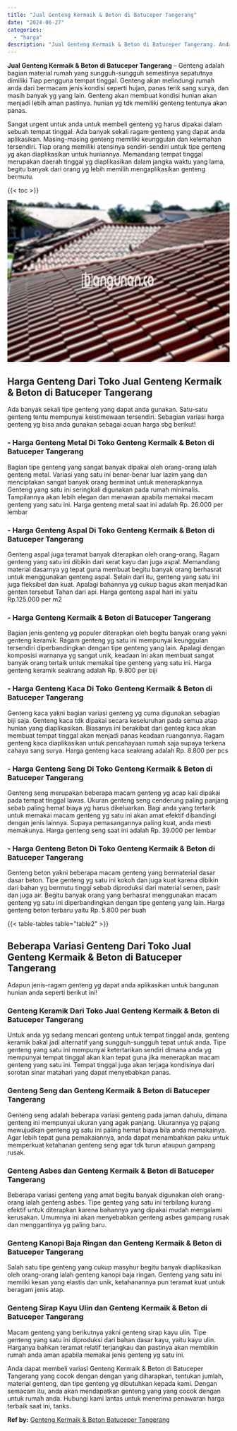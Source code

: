 ```yaml
---
title: "Jual Genteng Kermaik & Beton di Batuceper Tangerang"
date: "2024-06-27"
categories: 
  - "harga"
description: "Jual Genteng Kermaik & Beton di Batuceper Tangerang. Anda dapat membeli variasi Genteng Kermaik & Beton di Batuceper Tangerang yang cocok dengan dengan yang..."
---
```


**Jual Genteng Kermaik & Beton di Batuceper Tangerang** – Genteng adalah bagian material rumah yang sungguh-sungguh semestinya sepatutnya dimiliki Tiap pengguna tempat tinggal. Genteng akan melindungi rumah anda dari bermacam jenis kondisi seperti hujan, panas terik sang surya, dan masih banyak yg yang lain. Genteng akan membuat kondisi hunian akan menjadi lebih aman pastinya. hunian yg tdk memiliki genteng tentunya akan panas.

Sangat urgent untuk anda untuk membeli genteng yg harus dipakai dalam sebuah tempat tinggal. Ada banyak sekali ragam genteng yang dapat anda aplikasikan. Masing-masing genteng memiliki keunggulan dan kelemahan tersendiri. Tiap orang memiliki atensinya sendiri-sendiri untuk tipe genteng yg akan diaplikasikan untuk huniannya. Memandang tempat tinggal merupakan daerah tinggal yg diaplikasikan dalam jangka waktu yang lama, begitu banyak dari orang yg lebih memilih mengaplikasikan genteng bermutu.

{{< toc >}}

![Jual Genteng Kermaik & Beton di Batuceper Tangerang](/images/genteng-minimalis-murah09.png)

## Harga Genteng Dari Toko Jual Genteng Kermaik & Beton di Batuceper Tangerang

Ada banyak sekali tipe genteng yang dapat anda gunakan. Satu-satu genteng tentu mempunyai keistimewaan tersendiri. Sebagian variasi harga genteng yg bisa anda gunakan sebagai acuan harga sbg berikut!

### \- Harga Genteng Metal Di Toko Genteng Kermaik & Beton di Batuceper Tangerang

Bagian tipe genteng yang sangat banyak dipakai oleh orang-orang ialah genteng metal. Variasi yang satu ini benar-benar luar lazim yang dan menciptakan sangat banyak orang berminat untuk menerapkannya. Genteng yang satu ini seringkali digunakan pada rumah minimalis. Tampilannya akan lebih elegan dan menawan apabila memakai macam genteng yang satu ini. Harga genteng metal saat ini adalah Rp. 26.000 per lembar

### \- Harga Genteng Aspal Di Toko Genteng Kermaik & Beton di Batuceper Tangerang

Genteng aspal juga teramat banyak diterapkan oleh orang-orang. Ragam genteng yang satu ini dibikin dari serat kayu dan juga aspal. Memandang material dasarnya yg tepat guna membuat begitu banyak orang berhasrat untuk menggunakan genteng aspal. Selain dari itu, genteng yang satu ini juga fleksibel dan kuat. Apalagi bahannya yg cukup bagus akan menjadikan genten tersebut Tahan dari api. Harga genteng aspal hari ini yaitu Rp.125.000 per m2

### \- Harga Genteng Kermaik & Beton di Batuceper Tangerang

Bagian jenis genteng yg populer diterapkan oleh begitu banyak orang yakni genteng keramik. Ragam genteng yg satu ini mempunyai keunggulan tersendiri diperbandingkan dengan tipe genteng yang lain. Apalagi dengan komposisi warnanya yg sangat unik, keadaan ini akan membuat sangat banyak orang tertaik untuk memakai tipe genteng yang satu ini. Harga genteng keramik seakrang adalah Rp. 9.800 per biji

### \- Harga Genteng Kaca Di Toko Genteng Kermaik & Beton di Batuceper Tangerang

Genteng kaca yakni bagian variasi genteng yg cuma digunakan sebagian biji saja. Genteng kaca tdk dipakai secara keseluruhan pada semua atap hunian yang diaplikasikan. Biasanya ini berakibat dari genteg kaca akan membuat tempat tinggal akan menjadi panas keadaan ruangannya. Ragam genteng kaca diaplikasikan untuk pencahayaan rumah saja supaya terkena cahaya sang surya. Harga genteng kaca seakrang adalah Rp. 8.800 per pcs

### \- Harga Genteng Seng Di Toko Genteng Kermaik & Beton di Batuceper Tangerang

Genteng seng merupakan beberapa macam genteng yg acap kali dipakai pada tempat tinggal lawas. Ukuran genteng seng cenderung paling panjang sebab paling hemat biaya yg harus dikeluarkan. Bagi anda yang tertarik untuk memakai macam genteng yg satu ini akan amat efektif dibandingi dengan jenis lainnya. Supaya pemasangannya paling kuat, anda mesti memakunya. Harga genteng seng saat ini adalah Rp. 39.000 per lembar

### \- Harga Genteng Beton Di Toko Genteng Kermaik & Beton di Batuceper Tangerang

Genteng beton yakni beberapa macam genteng yang bermaterial dasar dasar beton. Tipe genteng yg satu ini kokoh dan juga kuat karena dibikin dari bahan yg bermutu tinggi sebab diproduksi dari material semen, pasir dan juga air. Begitu banyak orang yang berhasrat menggunakan macam genteng yg satu ini diperbandingkan dengan tipe genteng yang lain. Harga genteng beton terbaru yaitu Rp. 5.800 per buah

{{< table-tables table="table2" >}}

## Beberapa Variasi Genteng Dari Toko Jual Genteng Kermaik & Beton di Batuceper Tangerang

Adapun jenis-ragam genteng yg dapat anda aplikasikan untuk bangunan hunian anda seperti berikut ini!

### Genteng Keramik Dari Toko Jual Genteng Kermaik & Beton di Batuceper Tangerang

Untuk anda yg sedang mencari genteng untuk tempat tinggal anda, genteng keramik bakal jadi alternatif yang sungguh-sungguh tepat untuk anda. Tipe genteng yang satu ini mempunyai ketertarikan sendiri dimana anda yg mempunyai tempat tinggal akan kian tepat guna jika menerapkan macam genteng yang satu ini. Tempat tinggal juga akan terjaga kondisinya dari sorotan sinar matahari yang dapat menyebabkan panas.

### Genteng Seng dan Genteng Kermaik & Beton di Batuceper Tangerang

Genteng seng adalah beberapa variasi genteng pada jaman dahulu, dimana genteng ini mempunyai ukuran yang agak panjang. Ukurannya yg pajang mewujudkan genteng yg satu ini paling hemat biaya bila anda memakainya. Agar lebih tepat guna pemakaiannya, anda dapat menambahkan paku untuk memperkuat ketahanan genteng seng agar tdk turun ataupun gampang rusak.

### Genteng Asbes dan Genteng Kermaik & Beton di Batuceper Tangerang

Beberapa variasi genteng yang amat begitu banyak digunakan oleh orang-orang ialah genteng asbes. Tipe genteg yang satu ini terbilang kurang efektif untuk diterapkan karena bahannya yang dipakai mudah mengalami kerusakan. Umumnya ini akan menyebabkan genteng asbes gampang rusak dan menggantinya yg paling baru.

### Genteng Kanopi Baja Ringan dan Genteng Kermaik & Beton di Batuceper Tangerang

Salah satu tipe genteng yang cukup masyhur begitu banyak diaplikasikan oleh orang-orang ialah genteng kanopi baja ringan. Genteng yang satu ini memiiki kesan yang elastis dan unik, ketahanannya pun teramat kuat untuk beragam jenis atap.

### Genteng Sirap Kayu Ulin dan Genteng Kermaik & Beton di Batuceper Tangerang

Macam genteng yang berikutnya yakni genteng sirap kayu ulin. Tipe genteng yang satu ini diproduksi dari bahan dasar kayu, yaitu kayu ulin. Harganya bahkan teramat relatif terjangkau dan pastinya akan membikin rumah anda aman apabila memakai jenis genteng yg satu ini.

Anda dapat membeli variasi Genteng Kermaik & Beton di Batuceper Tangerang yang cocok dengan dengan yang diharapkan, tentukan jumlah, material genteng, dan tipe genteng yg dibutuhkan kepada kami. Dengan semacam itu, anda akan mendapatkan genteng yang yang cocok dengan untuk rumah anda. Hubungi kami lantas untuk menerima penawaran harga terbaik saat ini, tanks.

**Ref by:**  [Genteng Kermaik & Beton  Batuceper Tangerang](https://id.wikipedia.org/wiki/Genteng)
